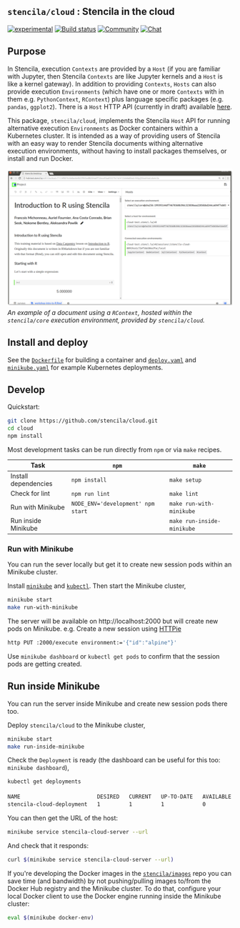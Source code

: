 ## `stencila/cloud` : Stencila in the cloud

[![experimental](https://img.shields.io/badge/stability-experimental-orange.svg)](http://github.com/badges/stability-badges)
[![Build status](https://travis-ci.org/stencila/cloud.svg?branch=master)](https://travis-ci.org/stencila/cloud)
[![Community](https://img.shields.io/badge/join-community-green.svg)](https://community.stenci.la)
[![Chat](https://badges.gitter.im/stencila/stencila.svg)](https://gitter.im/stencila/stencila)

## Purpose

In Stencila, execution `Contexts` are provided by a `Host` (if you are familiar with Jupyter, then Stencila `Contexts` are like Jupyter kernels and a `Host` is like a kernel gateway). In addition to providing `Contexts`, `Hosts` can also provide execution `Environments` (which have one or more `Contexts` with in them e.g. `PythonContext`, `RContext`) plus language specific packages (e.g. `pandas`, `ggplot2`). There is a `Host` HTTP API (currently in draft) available [here](https://stencila.github.io/specs/host.html).

This package, `stencila/cloud`, implements the Stencila `Host` API for running alternative execution `Environments` as Docker containers within a Kubernetes cluster. It is intended as a way of providing users of Stencila with an easy way to render Stencila documents withing alternative execution environments, without having to install packages themselves, or install and run Docker.

![](screenshot.png)
_An example of a document using a `RContext`, hosted within the `stencila/core` execution environment, provided by `stencila/cloud`._

## Install and deploy

See the [`Dockerfile`](Dockerfile) for building a container and [`deploy.yaml`](deploy.yaml) and [`minikube.yaml`](minikube.yaml) for example Kubernetes deployments.

## Develop

Quickstart:

```sh
git clone https://github.com/stencila/cloud.git
cd cloud
npm install
```

Most development tasks can be run directly from `npm` or via `make` recipes.


Task                       | `npm`                                | `make`          |
---------------------------|--------------------------------------|-----------------|
Install dependencies       | `npm install`                        | `make setup`
Check for lint             | `npm run lint`                       | `make lint`
Run with Minikube          | `NODE_ENV='development' npm start`   | `make run-with-minikube`
Run inside Minikube        |                                      | `make run-inside-minikube`

### Run with Minikube

You can run the sever locally but get it to create new session pods within an Minikube cluster. 

Install [`minikube`](https://kubernetes.io/docs/tasks/tools/install-minikube/) and [`kubectl`](https://kubernetes.io/docs/tasks/tools/install-kubectl/). Then start the Minikube cluster,

```bash
minikube start
make run-with-minikube
```

The server will be available on http://localhost:2000 but will create new pods on Minikube. e.g. Create a new session using [HTTPie](https://httpie.org/)

```bash
http PUT :2000/execute environment:='{"id":"alpine"}'
```

Use `minikube dashboard` or `kubectl get pods` to confirm that the session pods are getting created.

## Run inside Minikube

You can run the server inside Minikube and create new session pods there too. 

Deploy `stencila/cloud` to the Minikube cluster,

```bash
minikube start
make run-inside-minikube
```

Check the `Deployment` is ready (the dashboard can be useful for this too: `minikube dashboard`),

```bash
kubectl get deployments

NAME                        DESIRED   CURRENT   UP-TO-DATE   AVAILABLE   AGE
stencila-cloud-deployment   1         1         1            0           1d
```

You can then get the URL of the host:

```bash
minikube service stencila-cloud-server --url
```

And check that it responds:

```bash
curl $(minikube service stencila-cloud-server --url)
```

If you're developing the Docker images in the [`stencila/images`](http://github.com/stencila/images) repo you can save time (and bandwidth) by not pushing/pulling images to/from the Docker Hub registry and the Minikube cluster. To do that, configure your local Docker client to use the Docker engine running inside the Minikube cluster:

```bash
eval $(minikube docker-env)
```
